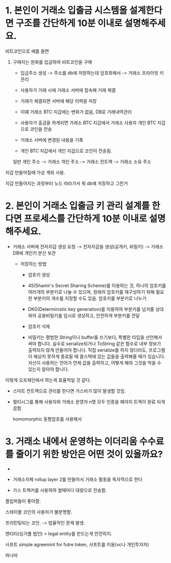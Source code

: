 # 1. 본인이 거래소 입출금 시스템을 설계한다면 구조를 간단하게 10분 이내로 설명해주세요.

비트코인으로 예를 들면 

1. 구매자는 원화를 입금하여 비트코인을 구매
   
   - 입금주소 생성 -> 주소를 db에 저장하는데 암호화해서 -> 거래소 프라이빗 키 관리 
   
   - 사용자가 거래 시에 거래소 서버에 접속해 거래 체결
   
   - 거래가 체결되면 서버에 해당 이력을 저장
   
   - 이떄 거래소 BTC 지갑에는 변화가 없음, DB로 거래내역관리
   
   - 사용자가 출금을 하게되면 거래소 BTC 지갑에서 거래소 사용자 개인 BTC 지갑으로 코인을 전송
   
   - 거래소 서버에 변경된 내용을 기록
   
   - 개인 BTC 지갑에서 개인 지갑으로 코인이 전송됨.
   
   일반 개인 주소 -> 거래소 개인 주소 -> 거래소 컨트랙 -> 거래소 소유 주소

지갑 만들어질때 가상 계좌 사용. 

지갑 만들어지는 과정부터 노드 따라가서 뭐 db에 저장하고 그런거

# 2. 본인이 거래소 입출금 키 관리 설계를 한다면 프로세스를 간단하게 10분 이내로 설명해주세요.

- 거래소 서버에 전자지갑 생성 요청 -> 전자지갑을 생성(공개키, 비밀키) -> 거래소 DB에 개인키 분산 보관 
  
  - 저장하는 방법
    
    - 암호키 생성
    
    - 4S(Shamir's Secret Sharing Scheme)를 이용하는 것, 하나의 암호키를 여러개의 부분키로 나눌 수 있으며, 원래의 암호키를 재구성하기 위해 필요한 부분키의 개수를 지정할 수도 있음. 암호키를 부분키로 나누기
    
    - DKG(Deterministic key generation)를 이용하여 부분키를 넘겨줄 상대와의 공용비밀키를 임시로 생성하고, 안전하게 부분키를 전달
    
    - 암호키 삭제
    
    - 비밀키는 평범한 String이나 buffer를 쓰기보다, 특별한 타입을 선언해서 써야 합니다. 실수로 serialize되거나 ToString 같은 함수로 내부 정보가 출력되지 않게 만들어야 합니다. 직접 serialize를 하지 않더라도, 프로그램이 예상치 못하게 종료될 때 콜스택에 있는 값들을 출력해줄 때가 있습니다. 자신이 사용하는 언어가 언제 값을 출력하고, 어떻게 해야 그것을 막을 수 있는지 알아야 합니다.

이렇게 오프체인에서 하는게 효율적일 것 같다.

- 스마트 컨트랙으로 관리를 한다면 가스비가 많이 발생할 것임.

- 멀티시그를 통해 사용자와 거래소 운영자 n명 모두 인증을 해야지 트젝이 완료 되게끔함.
  
  homomorphic 동형암호를 사용해서

# 3. 거래소 내에서 운영하는 이더리움 수수료를 줄이기 위한 방안은 어떤 것이 있을까요?

- 

- 거래소자체 rollup layer 2를 만들어서 거래소 활동을 독자적으로 한다

- 가스 트랙커를 사용하여 쌀때마다 대량으로 전송함.

플립퍼들이 좋아함.

스테이블 코인의 사용처가 불분명함.

프리민팅되는 코인. -> 법율적인 문제 발생.

엔티티(싱가폴 법인) > legal entity를 만드는게 안전하지.

사프트 simple agreemint for futre token, 샤프트를 이용(vc나 개인투자자)

파나마
